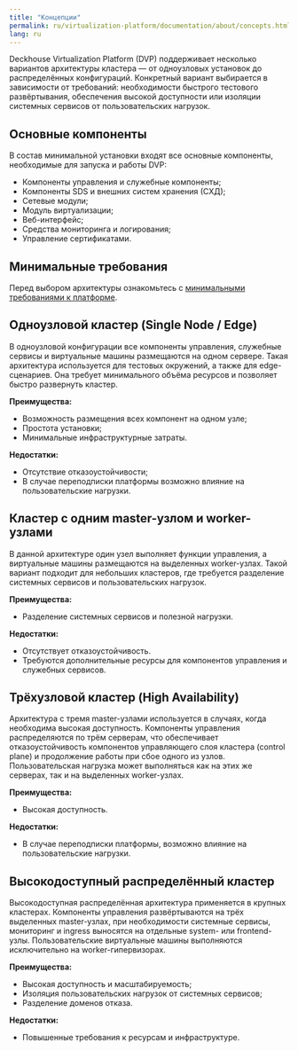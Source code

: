 ```yaml
---
title: "Концепции"
permalink: ru/virtualization-platform/documentation/about/concepts.html
lang: ru
---
```


Deckhouse Virtualization Platform (DVP) поддерживает несколько вариантов архитектуры кластера — от одноузловых установок до распределённых конфигураций. Конкретный вариант выбирается в зависимости от требований: необходимости быстрого тестового развёртывания, обеспечения высокой доступности или изоляции системных сервисов от пользовательских нагрузок.

## Основные компоненты

В состав минимальной установки входят все основные компоненты, необходимые для запуска и работы DVP:

- Компоненты управления и служебные компоненты;
- Компоненты SDS и внешних систем хранения (СХД);
- Сетевые модули;
- Модуль виртуализации;
- Веб-интерфейс;
- Средства мониторинга и логирования;
- Управление сертификатами.

## Минимальные требования

Перед выбором архитектуры ознакомьтесь с [минимальными требованиями к платформе](/products/virtualization-platform/documentation/about/requirements.html#минимальные-требования-к-платформе).

## Одноузловой кластер (Single Node / Edge)

В одноузловой конфигурации все компоненты управления, служебные сервисы и виртуальные машины размещаются на одном сервере. Такая архитектура используется для тестовых окружений, а также для edge-сценариев. Она требует минимального объёма ресурсов и позволяет быстро развернуть кластер.

**Преимущества:**
- Возможность размещения всех компонент на одном узле;
- Простота установки;
- Минимальные инфраструктурные затраты.

**Недостатки:**
- Отсутствие отказоустойчивости;
- В случае переподписки платформы возможно влияние на пользовательские нагрузки.

## Кластер с одним master-узлом и worker-узлами

В данной архитектуре один узел выполняет функции управления, а виртуальные машины размещаются на выделенных worker-узлах. Такой вариант подходит для небольших кластеров, где требуется разделение системных сервисов и пользовательских нагрузок.

**Преимущества:**
- Разделение системных сервисов и полезной нагрузки.

**Недостатки:**
- Отсутствует отказоустойчивость.
- Требуются дополнительные ресурсы для компонентов управления и служебных сервисов.

## Трёхузловой кластер (High Availability)

Архитектура с тремя master-узлами используется в случаях, когда необходима высокая доступность. Компоненты управления распределяются по трём серверам, что обеспечивает отказоустойчивость компонентов управляющего слоя кластера (control plane) и продолжение работы при сбое одного из узлов. Пользовательская нагрузка может выполняться как на этих же серверах, так и на выделенных worker-узлах.

**Преимущества:**
- Высокая доступность.

**Недостатки:**
- В случае переподписки платформы, возможно влияние на пользовательские нагрузки.

## Высокодоступный распределённый кластер

Высокодоступная распределённая архитектура применяется в крупных кластерах. Компоненты управления развёртываются на трёх выделенных master-узлах, при необходимости системные сервисы, мониторинг и ingress выносятся на отдельные system- или frontend-узлы. Пользовательские виртуальные машины выполняются исключительно на worker-гипервизорах.

**Преимущества:**
- Высокая доступность и масштабируемость;
- Изоляция пользовательских нагрузок от системных сервисов;
- Разделение доменов отказа.

**Недостатки:**
- Повышенные требования к ресурсам и инфраструктуре.

